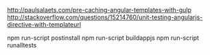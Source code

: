 http://paulsalaets.com/pre-caching-angular-templates-with-gulp
http://stackoverflow.com/questions/15214760/unit-testing-angularjs-directive-with-templateurl

npm run-script postinstall
npm run-script buildappjs
npm run-script runalltests